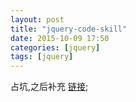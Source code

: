 ```yaml
---
layout: post
title: "jquery-code-skill"
date: 2015-10-09 17:50
categories: [jquery]
tags: [jquery]
---
```


占坑,之后补充
[链接](http://www.wufangbo.com/50-jquery-dai-ma-2/);